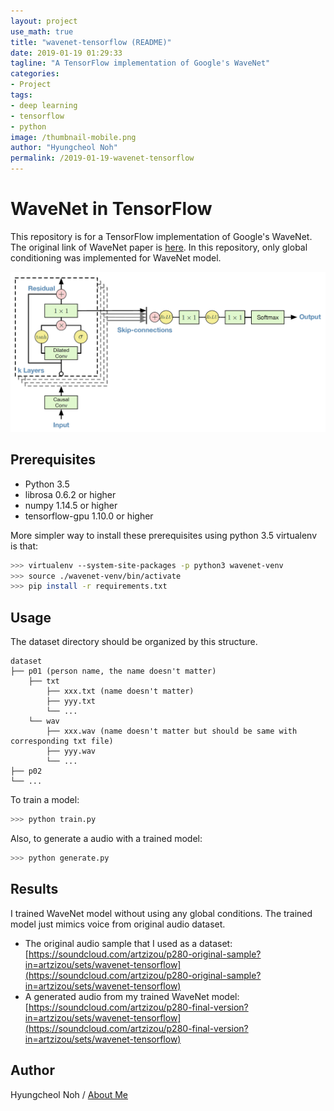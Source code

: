 ```yaml
---
layout: project
use_math: true
title: "wavenet-tensorflow (README)"
date: 2019-01-19 01:29:33
tagline: "A TensorFlow implementation of Google's WaveNet"
categories:
- Project
tags:
- deep learning
- tensorflow
- python
image: /thumbnail-mobile.png
author: "Hyungcheol Noh"
permalink: /2019-01-19-wavenet-tensorflow
---
```


# WaveNet in TensorFlow
This repository is for a TensorFlow implementation of Google's WaveNet. The original link of WaveNet paper is [here](https://regmedia.co.uk/2016/09/09/wavenet.pdf). In this repository, only global conditioning was implemented for WaveNet model.

![](/assets/img/2019-01-19-wavenet-tensorflow/wavenet-architecture.png)

## Prerequisites
- Python 3.5
- librosa 0.6.2 or higher
- numpy 1.14.5 or higher
- tensorflow-gpu 1.10.0 or higher

More simpler way to install these prerequisites using python 3.5 virtualenv is that:

```bash
>>> virtualenv --system-site-packages -p python3 wavenet-venv
>>> source ./wavenet-venv/bin/activate
>>> pip install -r requirements.txt
```

## Usage
The dataset directory should be organized by this structure.

```
dataset
├── p01 (person name, the name doesn't matter)
    ├── txt
        ├── xxx.txt (name doesn't matter)
        ├── yyy.txt
        └── ...
    └── wav
        ├── xxx.wav (name doesn't matter but should be same with corresponding txt file)
        ├── yyy.wav
        └── ...
├── p02
└── ...
```

To train a model:

```bash
>>> python train.py
```

Also, to generate a audio with a trained model:

```bash
>>> python generate.py
```

## Results
I trained WaveNet model without using any global conditions. The trained model just mimics voice from original audio dataset.
- The original audio sample that I used as a dataset: [https://soundcloud.com/artzizou/p280-original-sample?in=artzizou/sets/wavenet-tensorflow](https://soundcloud.com/artzizou/p280-original-sample?in=artzizou/sets/wavenet-tensorflow)
- A generated audio from my trained WaveNet model: [https://soundcloud.com/artzizou/p280-final-version?in=artzizou/sets/wavenet-tensorflow](https://soundcloud.com/artzizou/p280-final-version?in=artzizou/sets/wavenet-tensorflow)

## Author
Hyungcheol Noh / [About Me](https://hcnoh.github.io/about)
